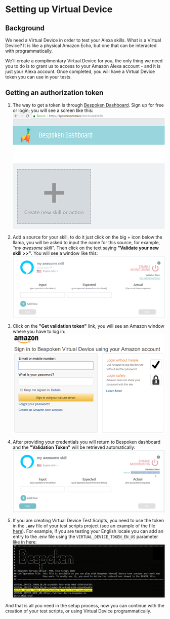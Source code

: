 # Setting up Virtual Device
## Background
We need a Virtual Device in order to test your Alexa skills. What is a Virtual Device? It is like a physical Amazon Echo, but one that can be interacted with programmatically.

We'll create a complimentary Virtual Device for you, the only thing we need you to do is to grant us to access to your Amazon Alexa account - and it is just your Alexa account. Once completed, you will have a Virtual Device token you can use in your tests.


## Getting an authorization token
1. The way to get a token is through [Bespoken Dashboard](https://apps.bespoken.io/dashboard). Sign up for free or login; you will see a screen like this:
![Bespoken Dashboard](../assets/dashboard.png "Bespoken Dashboard")

2. Add a source for your skill, to do it just click on the big + icon below the llama, you will be asked to input the name for this source, for example, *"my awesome skill"*. Then click on the text saying **"Validate your new skill >>"**. You will see a window like this:
![A skill source inside Bespoken Dashboard](../assets/source.png "New source added")

3. Click on the **"Get validation token"** link, you will see an Amazon window where you have to log in:
![Window to log in with Amazon](../assets/amazonLogin.png "Giving permissions to Virtual Device")

4. After providing your credentials you will return to Bespoken dashboard and the **"Validation Token"** will be retrieved automatically:
![Skill source with token retrieved](../assets/sourceWithToken.png "Token is retrieved automatically")

5. If you are creating Virtual Device Test Scripts, you need to use the token in the **`.env`** file of your test scripts project (see an example of the file [here](https://github.com/bespoken/virtual-device-example/blob/master/.env)). For example, if you are testing your English locale you can add an entry to the .env file using the `VIRTUAL_DEVICE_TOKEN_EN_US` parameter like in here:
![Using the token in the configuration file](../assets/envFile.png "Using the token in the configuration file")

And that is all you need in the setup process, now you can continue with the creation of your test scripts, or using Virtual Device programmatically.
